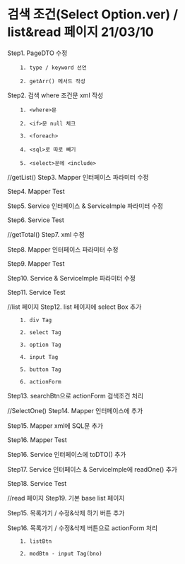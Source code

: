 # 검색 조건(Select Option.ver) / list&read 페이지 21/03/10

Step1. PageDTO 수정
		
		1. type / keyword 선언
		
		2. getArr() 메서드 작성

Step2. 검색 where 조건문 xml 작성
	
		1. <where>문
	
		2. <if>문 null 체크
	
		3. <foreach>
	
		4. <sql>로 따로 빼기
		
		5. <select>문에 <include>

//getList()
Step3. Mapper 인터페이스 파라미터 수정

Step4. Mapper Test

Step5. Service 인터페이스 & ServiceImple 파라미터 수정

Step6. Service Test

//getTotal()
Step7.  xml 수정

Step8. Mapper 인터페이스 파라미터 수정

Step9. Mapper Test

Step10. Service & ServiceImple 파라미터 수정

Step11. Service Test

//list 페이지
Step12. list 페이지에 select Box 추가

		1. div Tag
		
		2. select Tag
		
		3. option Tag
		
		4. input Tag
		
		5. button Tag
		
		6. actionForm
		
Step13. searchBtn으로 actionForm 검색조건 처리

//SelectOne()
Step14. Mapper 인터페이스에 추가

Step15. Mapper xml에 SQL문 추가

Step16. Mapper Test

Step16. Service 인터페이스에 toDTO() 추가

Step17. Service 인터페이스 & ServiceImple에 readOne() 추가

Step18. Service Test

//read 페이지
Step19. 기본 base list 페이지

Step15. 목록가기 / 수정&삭제 하기 버튼 추가

Step16. 목록가기 / 수정&삭제 버튼으로 actionForm 처리

		1. listBtn

		2. modBtn - input Tag(bno)
